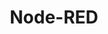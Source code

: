 ---
codehost: https://github.com/node-red
logohandle: nodered
sort: nodered
title: Node-RED
twitter: https://x.com/nodered
website: https://nodered.org/
---